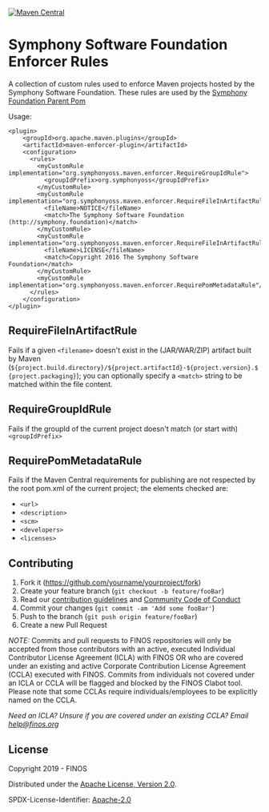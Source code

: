 [![Maven Central](https://img.shields.io/maven-central/v/org.symphonyoss/ssf-enforcer-rules.svg?maxAge=2592000)](http://search.maven.org/#artifactdetails%7Corg.symphonyoss%7Cssf-enforcer-rules%7C2%7Cpom)

# Symphony Software Foundation Enforcer Rules
A collection of custom rules used to enforce Maven projects hosted by the Symphony Software Foundation.
These rules are used by the [Symphony Foundation Parent Pom](http://github.com/symphonyoss/ssf-parent-pom)

Usage:
```
<plugin>
    <groupId>org.apache.maven.plugins</groupId>
    <artifactId>maven-enforcer-plugin</artifactId>
    <configuration>
      <rules>
        <myCustomRule implementation="org.symphonyoss.maven.enforcer.RequireGroupIdRule">
          <groupIdPrefix>org.symphonyoss</groupIdPrefix>
        </myCustomRule>
        <myCustomRule implementation="org.symphonyoss.maven.enforcer.RequireFileInArtifactRule">
          <fileName>NOTICE</fileName>
          <match>The Symphony Software Foundation (http://symphony.foundation)</match>
        </myCustomRule>
        <myCustomRule implementation="org.symphonyoss.maven.enforcer.RequireFileInArtifactRule">
          <fileName>LICENSE</fileName>
          <match>Copyright 2016 The Symphony Software Foundation</match>
        </myCustomRule>
        <myCustomRule implementation="org.symphonyoss.maven.enforcer.RequirePomMetadataRule"/>
      </rules>
    </configuration>
</plugin>

```

## RequireFileInArtifactRule
Fails if a given `<filename>` doesn't exist in the (JAR/WAR/ZIP) artifact built by Maven  (`${project.build.directory}/${project.artifactId}-${project.version}.${project.packaging}`); you can optionally specify a `<match>` string to be matched within the file content.

## RequireGroupIdRule
Fails if the groupId of the current project doesn't match (or start with) `<groupIdPrefix>`

## RequirePomMetadataRule
Fails if the Maven Central requirements for publishing are not respected by the root pom.xml of the current project; the elements checked are:
- `<url>`
- `<description>`
- `<scm>`
- `<developers>`
- `<licenses>`


## Contributing

1. Fork it (<https://github.com/yourname/yourproject/fork>)
2. Create your feature branch (`git checkout -b feature/fooBar`)
3. Read our [contribution guidelines](.github/CONTRIBUTING.md) and [Community Code of Conduct](https://www.finos.org/code-of-conduct)
4. Commit your changes (`git commit -am 'Add some fooBar'`)
5. Push to the branch (`git push origin feature/fooBar`)
6. Create a new Pull Request

_NOTE:_ Commits and pull requests to FINOS repositories will only be accepted from those contributors with an active, executed Individual Contributor License Agreement (ICLA) with FINOS OR who are covered under an existing and active Corporate Contribution License Agreement (CCLA) executed with FINOS. Commits from individuals not covered under an ICLA or CCLA will be flagged and blocked by the FINOS Clabot tool. Please note that some CCLAs require individuals/employees to be explicitly named on the CCLA.

*Need an ICLA? Unsure if you are covered under an existing CCLA? Email [help@finos.org](mailto:help@finos.org)*


## License

Copyright 2019 - FINOS

Distributed under the [Apache License, Version 2.0](http://www.apache.org/licenses/LICENSE-2.0).

SPDX-License-Identifier: [Apache-2.0](https://spdx.org/licenses/Apache-2.0)
